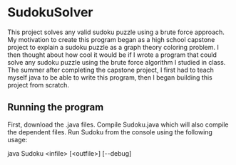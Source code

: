 # SudokuSolver

This project solves any valid sudoku puzzle using a brute force approach.
My motivation to create this program began as a high school capstone project
to explain a sudoku puzzle as a graph theory coloring problem.  I then thought about 
how cool it would be if I wrote a program that could solve any sudoku puzzle
using the brute force algorithm I studied in class.  The summer after completing the capstone project, 
I first had to teach myself java to be able to write this program,
then I began building this project from scratch.

## Running the program

First, download the .java files.  Compile Sudoku.java which will also compile
the dependent files.  Run Sudoku from the console using the following usage:

java Sudoku \<infile\> [\<outfile\>] [--debug]

